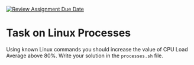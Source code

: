 [![Review Assignment Due Date](https://classroom.github.com/assets/deadline-readme-button-24ddc0f5d75046c5622901739e7c5dd533143b0c8e959d652212380cedb1ea36.svg)](https://classroom.github.com/a/MtMryUao)
# Task on Linux Processes

Using known Linux commands you should increase the value of CPU Load Average above 80%. Write your solution in the `processes.sh` file.
